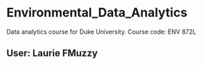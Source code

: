 # Environmental_Data_Analytics
Data analytics course for Duke University. Course code: ENV 872L

## User: Laurie FMuzzy

